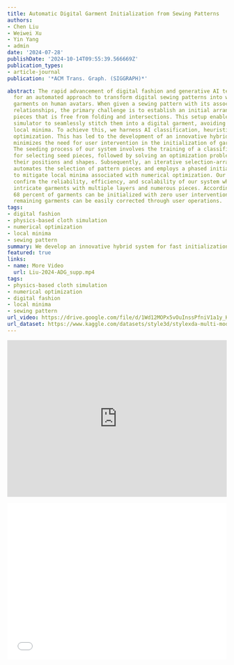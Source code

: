 ```yaml
---
title: Automatic Digital Garment Initialization from Sewing Patterns
authors:
- Chen Liu
- Weiwei Xu
- Yin Yang
- admin
date: '2024-07-28'
publishDate: '2024-10-14T09:55:39.566669Z'
publication_types:
- article-journal
publication: '*ACM Trans. Graph. (SIGGRAPH)*'

abstract: The rapid advancement of digital fashion and generative AI technology calls
  for an automated approach to transform digital sewing patterns into well-fitted
  garments on human avatars. When given a sewing pattern with its associated sewing
  relationships, the primary challenge is to establish an initial arrangement of sewing
  pieces that is free from folding and intersections. This setup enables a physics-based
  simulator to seamlessly stitch them into a digital garment, avoiding undesirable
  local minima. To achieve this, we harness AI classification, heuristics, and numerical
  optimization. This has led to the development of an innovative hybrid system that
  minimizes the need for user intervention in the initialization of garment pieces.
  The seeding process of our system involves the training of a classification network
  for selecting seed pieces, followed by solving an optimization problem to determine
  their positions and shapes. Subsequently, an iterative selection-arrangement procedure
  automates the selection of pattern pieces and employs a phased initialization approach
  to mitigate local minima associated with numerical optimization. Our experiments
  confirm the reliability, efficiency, and scalability of our system when handling
  intricate garments with multiple layers and numerous pieces. According to our findings,
  68 percent of garments can be initialized with zero user intervention, while the
  remaining garments can be easily corrected through user operations.
tags:
- digital fashion
- physics-based cloth simulation
- numerical optimization
- local minima
- sewing pattern
summary: We develop an innovative hybrid system for fast initialization of garment pieces with minimal user intervention, by harnessing AI classification, heuristics, and numerical optimization.
featured: true
links:
- name: More Video
  url: Liu-2024-ADG_supp.mp4
tags:
- physics-based cloth simulation
- numerical optimization
- digital fashion
- local minima
- sewing pattern
url_video: https://drive.google.com/file/d/1Wd12MOPx5vOuInssPfniV1a1y_KlgZgG/view
url_dataset: https://www.kaggle.com/datasets/style3d/stylexda-multi-modal-benchmark-of-fashion
---
```

<p align="center">
<iframe width="100%" height="360" src="https://www.youtube.com/embed/v59XExb1fOU?si=vIVxCpQWdSmkVYfE" title="YouTube video player" frameborder="0" allow="accelerometer; autoplay; clipboard-write; encrypted-media; gyroscope; picture-in-picture; web-share" referrerpolicy="strict-origin-when-cross-origin" allowfullscreen></iframe>
</p>
<p align="center">
<iframe width="100%" height="360" src="//player.bilibili.com/player.html?isOutside=true&aid=112692090114031&bvid=BV1tp3WevEpb&cid=500001598414240&p=1" scrolling="no" border="0" frameborder="no" framespacing="0" allowfullscreen="true"></iframe>
</p>
